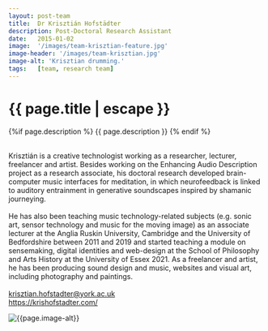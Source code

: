 ```yaml
---
layout: post-team
title:  Dr Krisztián Hofstädter
description: Post-Doctoral Research Assistant
date:   2015-01-02
image:  '/images/team-krisztian-feature.jpg'
image-header: '/images/team-krisztian.jpg'
image-alt: 'Krisztian drumming.'
tags:   [team, research team]
---
```


<!-- begin hero -->
  <div class="container">
    <div class="row">
      <div class="col col-12">
        <div class="hero2__inner">
          <div class="hero2__left">
            <h1 class="post__title">{{ page.title | escape }}</h1>
          {%if page.description %}
            {{ page.description }}
          {% endif %}
          <br><br>
          <p>Krisztián is a creative technologist working as a researcher, lecturer, freelancer and artist. Besides working on the Enhancing Audio Description project as a research associate, his doctoral research developed brain-computer music interfaces for meditation, in which neurofeedback is linked to auditory entrainment in generative soundscapes inspired by shamanic journeying.
          <br><br>
          He has also been teaching music technology-related subjects (e.g. sonic art, sensor technology and music for the moving image) as an associate lecturer at the Anglia Ruskin University, Cambridge and the University of Bedfordshire between 2011 and 2019 and started teaching a module on sensemaking, digital identities and web-design at the School of Philosophy and Arts History at the University of Essex 2021. As a freelancer and artist, he has been producing sound design and music, websites and visual art, including photography and paintings.
          <br><br>
          <a href = "mailto: krisztian.hofstadter@york.ac.uk">krisztian.hofstadter@york.ac.uk</a>
          <br>
          <a href="https://krishofstadter.com/">https://krishofstadter.com/</a>
          </p>
           </div>
          <div class="hero2__right">
              <img class="lazy" data-src="{{page.image-header}}" alt="{{page.image-alt}}">
        </div>
      </div>
    </div>
  </div>
